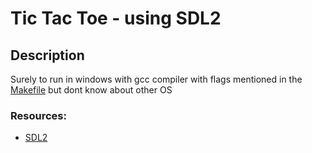 # Tic Tac Toe - using SDL2

## Description
Surely to run in windows with gcc compiler with flags mentioned in the [Makefile](.//Makefile) but dont know about other OS

### Resources:
- [SDL2](https://github.com/libsdl-org/SDL/releases/tag/release-2.26.2)
